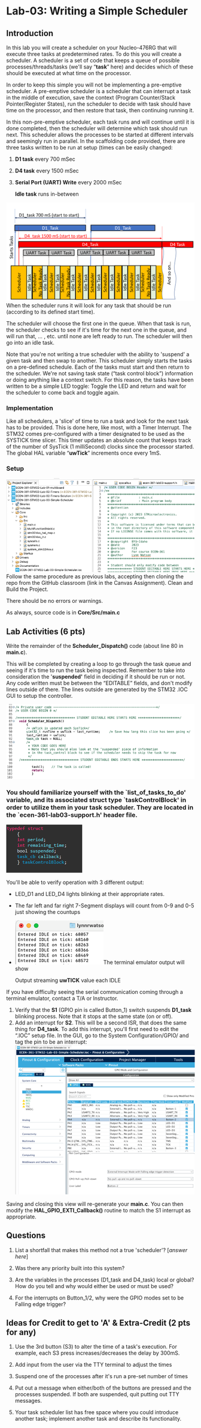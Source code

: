 # Lab-03: Writing a Simple Scheduler

## Introduction

In this lab you will create a scheduler on your Nucleo-476RG that will execute three tasks at predetermined rates. To do this you will create a scheduler. A scheduler is a set of code that keeps a queue of possible processes/threads/tasks (we'll say “**task**” here) and decides which of these should be executed at what time on the processor.

In order to keep this simple you will not be implementing a pre-emptive scheduler. A pre-emptive scheduler is a scheduler that can interrupt a task in the middle of execution, save the context (Program Counter/Stack Pointer/Register States), run the scheduler to decide with task should have time on the processor, and then restore that task, then continuing running it.

In this non-pre-emptive scheduler, each task runs and will continue until it is done completed, then the scheduler will determine which task should run next. This scheduler allows the processes to be started at different intervals and seemingly run in parallel. In the scaffolding code provided, there are three tasks written to be run at setup (times can be easily changed:

1. **D1 task**  every 700 mSec

2. **D4 task** every 1500 mSec

3. **Serial Port (UART) Write** every 2000 mSec
   
   **Idle task** runs in-between

![A diagram of a task Description automatically generated](media/8f457c43f896bdfa3fccbe7d093141c3.png)When the scheduler runs it will look for any task that should be run (according to its defined start time).

The scheduler will choose the first one in the queue. When that task is run, the scheduler checks to see if it's time for the next one in the queue, and will run that, … , etc. until none are left ready to run. The scheduler will then go into an idle task.

Note that you're not writing a true scheduler with the ability to 'suspend' a given task and then swap to another. This scheduler simply starts the tasks on a pre-defined schedule. Each of the tasks must start and then return to the scheduler. We're not saving task state (“task control block”) information or doing anything like a context switch. For this reason, the tasks have been written to be a simple LED toggle: Toggle the LED and return and wait for the scheduler to come back and toggle again.

### Implementation

Like all schedulers, a 'slice' of time to run a task and look for the next task has to be provided. This is done here, like most, with a Timer Interrupt. The STM32 comes pre-configured with a timer designated to be used as the SYSTICK time slicer. This timer updates an absolute count that keeps track of the number of SysTick (1 milliSecond) clocks since the processor started. The global HAL variable “**uwTick**” increments once every 1mS.

### Setup

![](media/74676fd3daa3b59281dabd5ede9fd377.png)Follow the same procedure as previous labs, accepting then cloning the repo from the GitHub classroom (link in the Canvas Assignment). Clean and Build the Project.

There should be no errors or warnings.

As always, source code is in **Core/Src/main.c**

## Lab Activities (6 pts)

Write the remainder of the **Scheduler_Dispatch()** code (about line 80 in **main.c**).

This will be completed by creating a loop to go through the task queue and seeing if it's time to run the task being inspected. Remember to take into consideration the '**suspended'** field in deciding if it should be run or not. Any code written must be between the “EDITABLE” fields, and don't modify lines outside of there. The lines outside are generated by the STM32 .IOC GUI to setup the controller.



![](media/2966dfc0cf7b487d0b15a54e57d6d911.png)  

### You should familiarize yourself with the \`list_of_tasks_to_do' variable, and its associated struct type \`taskControlBlock' in order to utilize them in your task scheduler. They are located in the \`ecen-361-lab03-support.h' header file.

![](media/struct.png)  

You'll be able to verify operation with 3 different output:

- LED_D1 and LED_D4 lights blinking at their appropriate rates.

- The far left and far right 7-Segment displays will count from 0-9 and 0-5 just showing the countups

- ![](media/1e029bae7d379ac326c31c738d64ee19.png)The terminal emulator output will show
  
  Output streaming **uwTICK** value each IDLE

If you have difficulty seeing the serial communication coming through a terminal emulator, contact a T/A or Instructor.

1. Verify that the **S1** (GPIO pin is called Button_1) switch suspends **D1_task** blinking process. Note that it stops at the same state (on or off).
2. Add an interrupt for **S2**. This will be a second ISR, that does the same thing for **D4_task**. To add this interrupt, you'll first need to edit the “.IOC” setup file. In the GUI, go to the System Configuration/GPIO/ and tag the pin to be an interrupt:
   ![](media/f2ff415bacbc5fc90102de0dd401c131.png)

Saving and closing this view will re-generate your **main.c**. You can then modify the **HAL_GPIO_EXTI_Callback()** routine to match the S1 interrupt as appropriate.

## Questions

1. List a shortfall that makes this method not a true 'scheduler'? [*answer here*]

2. Was there any priority built into this system?

3. Are the variables in the processes (D1_task and D4_task) local or global?   How do you tell and why would either be used or must be used?

4. For the interrupts on Button_1/2, why were the GPIO modes set to be Falling edge trigger?


## Ideas for Credit to get to 'A' & Extra-Credit (2 pts for any)


1. Use the 3rd button (S3) to alter the time of a task's execution.  For example, each S3 press increases/decreases the delay by 300mS.

2. Add input from the user via the TTY terminal to adjust the times

3. Suspend one of the processes after it's run a pre-set number of times

4. Put out a message when either/both of the buttons are pressed and the processes suspended.  If both are suspended, quit putting out TTY messages.

5. Your task scheduler list has free space where you could introduce another task; implement another task and describe its functionality.

